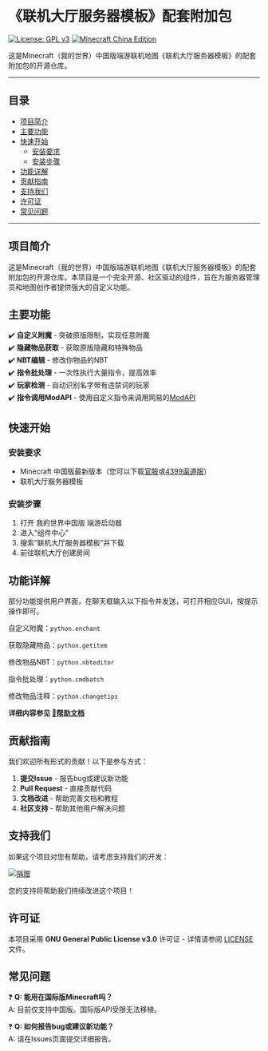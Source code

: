 # 《联机大厅服务器模板》配套附加包

[![License: GPL v3](https://img.shields.io/badge/License-GPLv3-blue.svg)](https://www.gnu.org/licenses/gpl-3.0) [![Minecraft China Edition](https://img.shields.io/badge/Minecraft-Netease_Edition-green)](https://mc.163.com)

这是Minecraft（我的世界）中国版端游联机地图《联机大厅服务器模板》的配套附加包的开源仓库。

---

## 目录

- [项目简介](#项目简介)
- [主要功能](#主要功能)
- [快速开始](#快速开始)
  - [安装要求](#安装要求)
  - [安装步骤](#安装步骤)
- [功能详解](#功能详解)
- [贡献指南](#贡献指南)
- [支持我们](#支持我们)
- [许可证](#许可证)
- [常见问题](#常见问题)

---

## 项目简介

这是Minecraft（我的世界）中国版端游联机地图《联机大厅服务器模板》的配套附加包的开源仓库。本项目是一个完全开源、社区驱动的组件，旨在为服务器管理员和地图创作者提供强大的自定义功能。

## 主要功能

✔️ **自定义附魔** - 突破原版限制，实现任意附魔  
✔️ **隐藏物品获取** - 获取原版隐藏和特殊物品  
✔️ **NBT编辑** - 修改你物品的NBT  
✔️ **指令批处理** - 一次性执行大量指令，提高效率      
✔️ **玩家检测** - 自动识别名字带有违禁词的玩家    
✔️ **指令调用ModAPI** - 使用自定义指令来调用网易的[ModAPI](https://mc.163.com/dev/mcmanual/mc-dev/mcdocs/1-ModAPI/%E6%8E%A5%E5%8F%A3/Api%E7%B4%A2%E5%BC%95%E8%A1%A8.html)    

## 快速开始

### 安装要求

- Minecraft 中国版最新版本（您可以下载[官服](https://mc.163.com/)或[4399渠道服](https://news.4399.com/wdshijie/)）
- 联机大厅服务器模板

### 安装步骤

1. 打开 我的世界中国版 端游启动器
2. 进入"组件中心"
3. 搜索“联机大厅服务器模板”并下载
4. 前往联机大厅创建房间

## 功能详解

部分功能提供用户界面，在聊天框输入以下指令并发送，可打开相应GUI，按提示操作即可。

自定义附魔：`python.enchant`

获取隐藏物品：`python.getitem`

修改物品NBT：`python.nbteditor`

指令批处理：`python.cmdbatch`

修改物品注释：`python.changetips`

**详细内容参见 [📖帮助文档](/docs/index.md)**

## 贡献指南

我们欢迎所有形式的贡献！以下是参与方式：

1. **提交Issue** - 报告bug或建议新功能
2. **Pull Request** - 直接贡献代码
3. **文档改进** - 帮助完善文档和教程
4. **社区支持** - 帮助其他用户解决问题

## 支持我们

如果这个项目对您有帮助，请考虑支持我们的开发：

[![捐赠](https://img.shields.io/badge/Donate-Afdian-green.svg)](https://afdian.com/a/eggylan)

您的支持将帮助我们持续改进这个项目！

## 许可证

本项目采用 **GNU General Public License v3.0** 许可证 - 详情请参阅 [LICENSE](LICENSE) 文件。

## 常见问题

❓ **Q: 能用在国际版Minecraft吗？**  
A: 目前仅支持中国版。国际版API受限无法移植。

❓ **Q: 如何报告bug或建议新功能？**  
A: 请在Issues页面提交详细报告。
